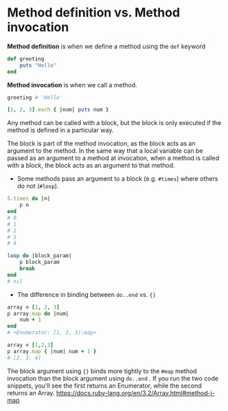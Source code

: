 # Method definition vs. Method invocation

**Method definition** is when we define a method using the `def` keyword

```ruby
def greeting
	puts "Hello"
end
```

**Method invocation** is when we call a method.

```ruby
greeting # 'Hello'
```

```ruby
[1, 2, 3].each { |num| puts num }
```

Any method can be called with a block, but the block is only executed if the method is defined in a particular way.

The block is part of the method invocation, as the block acts as an argument to the method. In the same way that a local variable can be passed as an argument to a method at invocation, when a method is called with a block, the block acts as an argument to that method.

 * Some methods pass an argument to a block (e.g. `#times`) where others do not (`#loop`).

```ruby
5.times do |n| 
	p n 
end 
# 0 
# 1 
# 2 
# 3 
# 4
```

```ruby
loop do |block_param| 
	p block_param 
	break 
end 
# nil
```

- The difference in binding between `do..end` vs. `{}`

```ruby
array = [1, 2, 3] 
p array.map do |num| 
	num + 1 
end
# <Enumerator: [1, 2, 3]:map>
```

```ruby
array = [1,2,3] 
p array.map { |num| num + 1 }
# [2, 3, 4]
```

The block argument using `{}` binds more tightly to the `#map` method invocation than the block argument using `do..end` . If you run the two code snippets, you'll see the first returns an Enumerator, while the second returns an Array. https://docs.ruby-lang.org/en/3.2/Array.html#method-i-map

